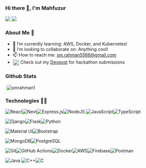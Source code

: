 ### Hi there 👋, I'm Mahfuzur

[![](https://img.shields.io/badge/linkedin-%230077B5.svg?&style=for-the-badge&logo=linkedin&logoColor=white)](https://www.linkedin.com/in/mahfuzur12/)
[![](https://img.shields.io/badge/Gmail-D14836?style=for-the-badge&logo=gmail&logoColor=white)](mailto:sm.rahman5566@gmail.com)


### About Me 👦

- 🌱 I’m currently learning: AWS, Docker, and Kubernetes!
- 👯 I’m looking to collaborate on: Anything cool!
- 📫 How to reach me: sm.rahman5566@gmail.com
- <img width="20" align="center" alt="Devpost Logo" src="https://pbs.twimg.com/profile_images/625987202909085696/KKYbLP8y_400x400.jpg"> Check out my <a href="http://devpost.com/smrahman5566">Devpost<a/> for hackathon submissions

### Github Stats
<p>&nbsp;<img align="center" src="https://github-readme-stats.vercel.app/api?username=smrahman1&show_icons=true&locale=en" alt="smrahman1" /></p>



### Technologies 👨‍💻
<img alt="React" src="https://img.shields.io/badge/react%20-%2320232a.svg?&style=for-the-badge&logo=react&logoColor=%2361DAFB"/><img alt="Next" src="https://img.shields.io/badge/nextjs-%23000000.svg?&style=for-the-badge&logo=next.js&logoColor=white"/><img alt="Express.js" src="https://img.shields.io/badge/express.js%20-%23404d59.svg?&style=for-the-badge"/><img alt="NodeJS" src="https://img.shields.io/badge/node.js%20-%2343853D.svg?&style=for-the-badge&logo=node.js&logoColor=white"/> <img alt="JavaScript" src="https://img.shields.io/badge/javascript%20-%23323330.svg?&style=for-the-badge&logo=javascript&logoColor=%23F7DF1E"/><img alt="TypeScript" src="https://img.shields.io/badge/typescript%20-%23007ACC.svg?&style=for-the-badge&logo=typescript&logoColor=white"/> 


<img alt="Django" src="https://img.shields.io/badge/django-%23092E20.svg?style=for-the-badge&logo=django&logoColor=white"/><img alt="Flask" src="https://img.shields.io/badge/flask%20-%23000.svg?&style=for-the-badge&logo=flask&logoColor=white"/><img alt="Python" src="https://img.shields.io/badge/python%20-%2314354C.svg?&style=for-the-badge&logo=python&logoColor=white"/> 


<img alt="Material UI" src="https://img.shields.io/badge/MUI-%230081CB.svg?style=for-the-badge&logo=mui&logoColor=white"/><img alt="Bootstrap" src="https://img.shields.io/badge/bootstrap%20-%23563D7C.svg?&style=for-the-badge&logo=bootstrap&logoColor=white"/>


<img alt="MongoDB" src ="https://img.shields.io/badge/MongoDB-%234ea94b.svg?&style=for-the-badge&logo=mongodb&logoColor=white"/><img alt="PostgreSQL" src="https://img.shields.io/badge/postgres-%23316192.svg?style=for-the-badge&logo=postgresql&logoColor=white"/>


<img alt="Git" src="https://img.shields.io/badge/git%20-%23F05033.svg?&style=for-the-badge&logo=git&logoColor=white"/><img alt="GitHub Actions" src="https://img.shields.io/badge/github%20actions%20-%232671E5.svg?&style=for-the-badge&logo=github%20actions&logoColor=white"/><img alt="Docker" src="https://img.shields.io/badge/docker%20-%230db7ed.svg?&style=for-the-badge&logo=docker&logoColor=white"/><img alt="AWS" src="https://img.shields.io/badge/AWS-%23FF9900.svg?style=for-the-badge&logo=amazon-aws&logoColor=white"/><img alt="Firebase" src="https://img.shields.io/badge/firebase%20-%23039BE5.svg?&style=for-the-badge&logo=firebase"/><img alt="Postman" src="https://img.shields.io/badge/Postman-FF6C37?style=for-the-badge&logo=postman&logoColor=white"/>


<img alt="Java" src="https://img.shields.io/badge/java-%23ED8B00.svg?&style=for-the-badge&logo=java&logoColor=white"/> <img alt="C++" src="https://img.shields.io/badge/c++-%2300599C.svg?style=for-the-badge&logo=c%2B%2B&logoColor=white"/><img alt="C" src="https://img.shields.io/badge/c%20-%2300599C.svg?&style=for-the-badge&logo=c&logoColor=white"/>

